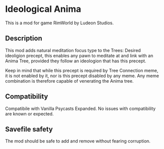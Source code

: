 # Ideological Anima

This is a mod for game RimWorld by Ludeon Studios.

## Description

This mod adds natural meditation focus type to the Trees: Desired ideoligion precept, this enables any pawn to meditate at and link with an Anima Tree, provided they follow an ideologion that has this precept.

Keep in mind that while this precept is required by Tree Connection meme, it is not enabled by it, nor is this precept disabled by any meme. Any meme combination is therefore capable of venerating the Anima tree.

## Compatibility
Compatibile with Vanilla Psycasts Expanded.
No issues with compatibility are known or expected.

## Savefile safety
The mod should be safe to add and remove without fearing corruption.